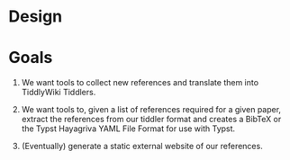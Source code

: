 # Design

# Goals

1. We want tools to collect new references and translate them into
   TiddlyWiki Tiddlers.

2. We want tools to, given a list of references required for a given
   paper, extract the references from our tiddler format and creates a
   BibTeX or the Typst Hayagriva YAML File Format for use with Typst.

3. (Eventually) generate a static external website of our references.



